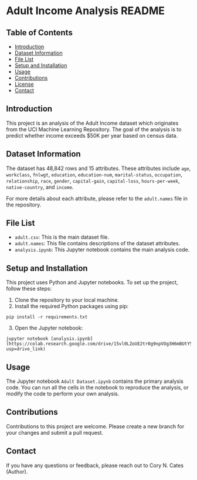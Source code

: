 # Adult Income Analysis README

## Table of Contents

- [Introduction](#introduction)
- [Dataset Information](#dataset-information)
- [File List](#file-list)
- [Setup and Installation](#setup-and-installation)
- [Usage](#usage)
- [Contributions](#contributions)
- [License](#license)
- [Contact](#contact)

## Introduction

This project is an analysis of the Adult Income dataset which originates from the UCI Machine Learning Repository. The goal of the analysis is to predict whether income exceeds $50K per year based on census data.

## Dataset Information

The dataset has 48,842 rows and 15 attributes. These attributes include `age`, `workclass`, `fnlwgt`, `education`, `education-num`, `marital-status`, `occupation`, `relationship`, `race`, `gender`, `capital-gain`, `capital-loss`, `hours-per-week`, `native-country`, and `income`.

For more details about each attribute, please refer to the `adult.names` file in the repository.

## File List

- `adult.csv`: This is the main dataset file.
- `adult.names`: This file contains descriptions of the dataset attributes.
- `analysis.ipynb`: This Jupyter notebook contains the main analysis code.

## Setup and Installation

This project uses Python and Jupyter notebooks. To set up the project, follow these steps:

1. Clone the repository to your local machine.
2. Install the required Python packages using pip:

```
pip install -r requirements.txt
```

3. Open the Jupyter notebook:

```
jupyter notebook [analysis.ipynb](https://colab.research.google.com/drive/15vl0LZoUE2tr0g9npVOg3H6mBUtY5zVK?usp=drive_link)
```

## Usage

The Jupyter notebook `Adult Dataset.ipynb` contains the primary analysis code. You can run all the cells in the notebook to reproduce the analysis, or modify the code to perform your own analysis.

## Contributions

Contributions to this project are welcome. Please create a new branch for your changes and submit a pull request.

## Contact

If you have any questions or feedback, please reach out to Cory N. Cates (Author).
